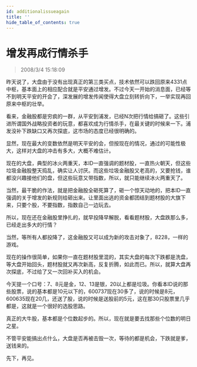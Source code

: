 ```yaml
---
id: additionalissueagain 
title: ''
hide_table_of_contents: true
---
```


# 增发再成行情杀手

> 2008/3/4 15:18:09

<div style={{color: '#009900', fontWeight: '500', fontSize: '18px'}}>

昨天说了，大盘由于没有出现真正的第三类买点，技术依然可以跌回原来4331点中枢，基本面上的相应配合就是平安通过增发。不过今天一开始的消息面，已经等不到明天平安的开会了，深发展的增发传闻使得大盘立刻转折向下，一举实现再回原来中枢的壮举。
 
看来，金融股都是穷疯的一群，从平安到浦发，已经N次把行情给搞砸了。这些引进所谓国外战略投资者的玩意，都喜欢成为行情杀手，在最关键的时候来一下。浦发没补下跌缺口又再次探底，这市场的态度已经很明确的。
 
显然，现在最大的变数依然是明天平安的会，但按现在的情况，通过的可能性极大，这样对大盘的冲击有多大，大概不难估计。
 
现在的大盘，典型的冰火两重天，本ID一直强调的题材股，一直热火朝天，但这些垃圾金融股整天捣乱，确实让人讨厌。而这些垃圾金融股又老高的，又要抢钱，谁都没兴趣接他们的盘，但这些玩意又带指数，所以，就只能继续冰火两重天了。
 
当然，最干脆的作法，就是把金融股全砸死算了，砸一个惊天动地的，把本ID一直强调的关于增发的新规则给砸出来。让里面出逃的资金都团结到题材股的大旗下来，只要个股，不要指数，指数自己一边玩去。
 
所以，现在还在金融股里挣扎的，就早投降早解脱，看看题材股，大盘跌那么多，已经走出多大的行情？
 
当然，等所有人都投降了，这金融股又可以成为新的攻击对象了，8228，一样的游戏。
 
现在的操作很简单，如果你一直在题材股里混的，其实大盘的每次下跌都是洗盘，等大盘开始回头，题材股就又再次新高，反复折腾，如此而已。所以，就算大盘再次探底，不过给了又一次回补买入的机会。
 
今天提一个口号：7、8元是金，12、13是银，20以上都是垃圾。你看本ID说的那些股票，说的基本都是10元以下的，600737现在30多了，说的时候是8元，600635现在20几，还送了股，说的时候是送股前的5元，这在那30只股票里几乎都是，这就是一个很好的选股思路。
 
真正的大牛股，基本都是个位数起步的。所以，现在就是要去找那些个位数的明日之星。
 
不管平安能搞出点什么，大盘是否再被击毁一次，等待的都是机会，下跌就是爹，送钱来的。
 
先下，再见。

</div>